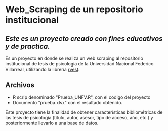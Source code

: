 # Web_Scraping de un repositorio institucional
## _Este es un proyecto creado con fines educativos y de practica._

Es un proyecto en donde se realiza un web scraping al repositorio institucional de tesis de psicología de la Universidad Nacional Federico Villarreal,
utilizando la librería [rvest](https://github.com/tidyverse/rvest).

## Archivos
- R scrip denominado "Prueba_UNFV.R", con el codigo del proyecto
- Documento "prueba.xlsx" con el resultado obtenido.

Este proyecto tiene la finalidad de obtener características bibliométricas de las tesis de psicología (título, autor, asesor, tipo de acceso, año, etc.) y posteriormente llevarlo a una base de datos.
